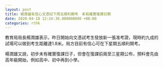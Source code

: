 ```yaml
---
layout: post
title: 楊潤雄有信心文憑試下周五順利開考　未有確實復課日期
date: 2020-04-18 12:24:30.000000000 +08:00
categories: rthk
---
```


教育局局長楊潤雄表示，昨日開始向文憑試考生發放新一張准考證，現時約九成的試場可以做到考生距離達1.8米。局方目前有信心可在下星期五順利開考。

楊潤雄又說，初步未有確實復課日子，但會在復課前兩至三星期公布，預料會先由高年級開始，例如高中、初中再到小學。
